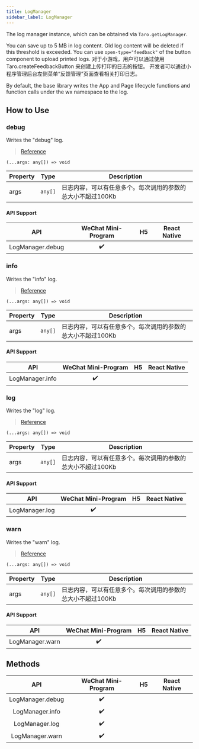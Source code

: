 ```yaml
---
title: LogManager
sidebar_label: LogManager
---
```


The log manager instance, which can be obtained via `Taro.getLogManager`.

You can save up to 5 MB in log content. Old log content will be deleted if this threshold is exceeded. You can use `open-type="feedback"` of the button component to upload printed logs. 对于小游戏，用户可以通过使用 Taro.createFeedbackButton 来创建上传打印的日志的按钮。 开发者可以通过小程序管理后台左侧菜单“反馈管理”页面查看相关打印日志。

By default, the base library writes the App and Page lifecycle functions and function calls under the wx namespace to the log.

## How to Use

### debug

Writes the "debug" log.

> [Reference](https://developers.weixin.qq.com/miniprogram/dev/api/base/debug/LogManager.debug.html)

```tsx
(...args: any[]) => void
```

<table>
  <thead>
    <tr>
      <th>Property</th>
      <th>Type</th>
      <th>Description</th>
    </tr>
  </thead>
  <tbody>
    <tr>
      <td>args</td>
      <td><code>any[]</code></td>
      <td>日志内容，可以有任意多个。每次调用的参数的总大小不超过100Kb</td>
    </tr>
  </tbody>
</table>

#### API Support

|       API        | WeChat Mini-Program | H5 | React Native |
|:----------------:|:-------------------:|:--:|:------------:|
| LogManager.debug |         ✔️          |    |              |

### info

Writes the "info" log.

> [Reference](https://developers.weixin.qq.com/miniprogram/dev/api/base/debug/LogManager.info.html)

```tsx
(...args: any[]) => void
```

<table>
  <thead>
    <tr>
      <th>Property</th>
      <th>Type</th>
      <th>Description</th>
    </tr>
  </thead>
  <tbody>
    <tr>
      <td>args</td>
      <td><code>any[]</code></td>
      <td>日志内容，可以有任意多个。每次调用的参数的总大小不超过100Kb</td>
    </tr>
  </tbody>
</table>

#### API Support

|       API       | WeChat Mini-Program | H5 | React Native |
|:---------------:|:-------------------:|:--:|:------------:|
| LogManager.info |         ✔️          |    |              |

### log

Writes the "log" log.

> [Reference](https://developers.weixin.qq.com/miniprogram/dev/api/base/debug/LogManager.log.html)

```tsx
(...args: any[]) => void
```

<table>
  <thead>
    <tr>
      <th>Property</th>
      <th>Type</th>
      <th>Description</th>
    </tr>
  </thead>
  <tbody>
    <tr>
      <td>args</td>
      <td><code>any[]</code></td>
      <td>日志内容，可以有任意多个。每次调用的参数的总大小不超过100Kb</td>
    </tr>
  </tbody>
</table>

#### API Support

|      API       | WeChat Mini-Program | H5 | React Native |
|:--------------:|:-------------------:|:--:|:------------:|
| LogManager.log |         ✔️          |    |              |

### warn

Writes the "warn" log.

> [Reference](https://developers.weixin.qq.com/miniprogram/dev/api/base/debug/LogManager.warn.html)

```tsx
(...args: any[]) => void
```

<table>
  <thead>
    <tr>
      <th>Property</th>
      <th>Type</th>
      <th>Description</th>
    </tr>
  </thead>
  <tbody>
    <tr>
      <td>args</td>
      <td><code>any[]</code></td>
      <td>日志内容，可以有任意多个。每次调用的参数的总大小不超过100Kb</td>
    </tr>
  </tbody>
</table>

#### API Support

|       API       | WeChat Mini-Program | H5 | React Native |
|:---------------:|:-------------------:|:--:|:------------:|
| LogManager.warn |         ✔️          |    |              |

## Methods

|       API        | WeChat Mini-Program | H5 | React Native |
|:----------------:|:-------------------:|:--:|:------------:|
| LogManager.debug |         ✔️          |    |              |
| LogManager.info  |         ✔️          |    |              |
|  LogManager.log  |         ✔️          |    |              |
| LogManager.warn  |         ✔️          |    |              |
